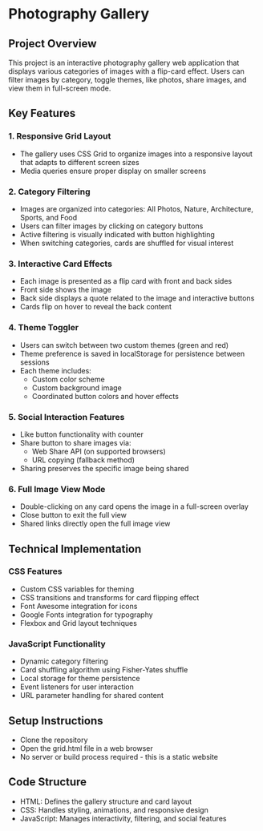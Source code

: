 # Photography Gallery
## Project Overview
This project is an interactive photography gallery web application that displays various categories of images with a flip-card effect. Users can filter images by category, toggle themes, like photos, share images, and view them in full-screen mode.

## Key Features
### 1. Responsive Grid Layout
- The gallery uses CSS Grid to organize images into a responsive layout that adapts to different screen sizes
- Media queries ensure proper display on smaller screens
### 2. Category Filtering
- Images are organized into categories: All Photos, Nature, Architecture, Sports, and Food
- Users can filter images by clicking on category buttons
- Active filtering is visually indicated with button highlighting
- When switching categories, cards are shuffled for visual interest
### 3. Interactive Card Effects
- Each image is presented as a flip card with front and back sides
- Front side shows the image
- Back side displays a quote related to the image and interactive buttons
- Cards flip on hover to reveal the back content
### 4. Theme Toggler
- Users can switch between two custom themes (green and red)
- Theme preference is saved in localStorage for persistence between sessions
- Each theme includes:
  - Custom color scheme
  - Custom background image
  - Coordinated button colors and hover effects
### 5. Social Interaction Features
- Like button functionality with counter
- Share button to share images via:
  - Web Share API (on supported browsers)
  - URL copying (fallback method)
- Sharing preserves the specific image being shared
### 6. Full Image View Mode
- Double-clicking on any card opens the image in a full-screen overlay
- Close button to exit the full view
- Shared links directly open the full image view
  
## Technical Implementation
### CSS Features
- Custom CSS variables for theming
- CSS transitions and transforms for card flipping effect
- Font Awesome integration for icons
- Google Fonts integration for typography
- Flexbox and Grid layout techniques
### JavaScript Functionality
- Dynamic category filtering
- Card shuffling algorithm using Fisher-Yates shuffle
- Local storage for theme persistence
- Event listeners for user interaction
- URL parameter handling for shared content
  
## Setup Instructions
- Clone the repository
- Open the grid.html file in a web browser
- No server or build process required - this is a static website
  
## Code Structure
- HTML: Defines the gallery structure and card layout
- CSS: Handles styling, animations, and responsive design
- JavaScript: Manages interactivity, filtering, and social features
